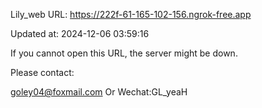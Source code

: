 Lily_web URL: https://222f-61-165-102-156.ngrok-free.app

Updated at: 2024-12-06 03:59:16

If you cannot open this URL, the server might be down.

Please contact: 

goley04@foxmail.com Or Wechat:GL_yeaH